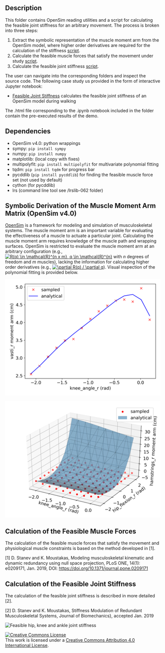 Description
---

This folder contains OpenSim reading utilities and a script for calculating the
feasible joint stiffness for an arbitrary movement. The process is broken into
three steps:

1. Extract the symbolic representation of the muscle moment arm from the OpenSim
   model, where higher order derivatives are required for the calculation of the
   stiffness [script](symbolic_moment_arm.py).
2. Calculate the feasible muscle forces that satisfy the movement under study
   [script](feasible_muscle_forces.py).
3. Calculate the feasible joint stiffness [script](feasible_joint_stiffness.py).

The user can navigate into the corresponding folders and inspect the source
code. The following case study us provided in the form of interactive Jupyter
notebook:

- [Feasible Joint Stiffness](feasible_joint_stiffnss/feasible_joint_stiffnss.ipynb) calculates
  the feasible joint stiffness of an OpenSim model during walking

The .html file corresponding to the .ipynb notebook included in the folder
contain the pre-executed results of the demo.


Dependencies
---

- OpenSim v4.0: python wrappings
- sympy: `pip install sympy`
- numpy: `pip install numpy`
- matplotlib: (local copy with fixes)
- multipolyfit: `pip install multipolyfit` for multivariate polynomial fitting
- tqdm: `pip install tqdm` for progress bar
- pycddlib (`pip install pycddlib`) for finding the feasible muscle force set
  (not used by default)
- cython (for pycddlib)
- lrs (command line tool see /lrslib-062 folder)


Symbolic Derivation of the Muscle Moment Arm Matrix (OpenSim v4.0)
---

[OpenSim](https://github.com/opensim-org/opensim-core) is a framework for
modeling and simulation of musculoskeletal systems. The muscle moment arm is an
important variable for evaluating the effectiveness of a muscle to actuate a
particular joint. Calculating the muscle moment arm requires knowledge of the
muscle path and wrapping surfaces. OpenSim is restricted to evaluate the muscle
moment arm at an arbitrary configuration (e.g., <a
href="https://www.codecogs.com/eqnedit.php?latex=R(q)&space;\in&space;\mathcal{R}^{n&space;x&space;m},&space;q&space;\in&space;\mathcal{R}^{n}"
target="_blank"><img
src="https://latex.codecogs.com/gif.latex?R(q)&space;\in&space;\mathcal{R}^{n&space;x&space;m},&space;q&space;\in&space;\mathcal{R}^{n}"
title="R(q) \in \mathcal{R}^{n x m}, q \in \mathcal{R}^{n}" /></a> with *n*
degrees of freedom and *m* muscles), lacking the information for calculating
higher order derivatives (e.g., <a
href="https://www.codecogs.com/eqnedit.php?latex=\partial&space;R(q)&space;/&space;\partial&space;q"
target="_blank"><img
src="https://latex.codecogs.com/gif.latex?\partial&space;R(q)&space;/&space;\partial&space;q"
title="\partial R(q) / \partial q" /></a>).  Visual inspection of the polynomial
fitting is provided below.


![Moment arm of vasti_r at knee joint](results/vasti_r_knee_angle_r.png)

![Moment arm of hamstrings_r at knee joint](results/hamstrings_r_knee_angle_r.png)


Calculation of the Feasible Muscle Forces
---

The calculation of the feasible muscle forces that satisfy the movement and
physiological muscle constraints is based on the method developed in [1].


[1] D. Stanev and K. Moustakas, Modeling musculoskeletal kinematic and dynamic
    redundancy using null space projection, PLoS ONE, 14(1): e0209171,
    Jan. 2019, DOI: https://doi.org/10.1371/journal.pone.0209171


Calculation of the Feasible Joint Stiffness
---

The calculation of the feasible joint stiffness is described in more detailed
[2].


[2] D. Stanev and K. Moustakas, Stiffness Modulation of Redundant
    Musculoskeletal Systems, Journal of Biomechanics}, accepted Jan. 2019


![Feasible hip, knee and ankle joint
stiffness](results/feasible_joint_stiffness.png)


<a rel="license" href="http://creativecommons.org/licenses/by/4.0/"><img
alt="Creative Commons License" style="border-width:0"
src="https://i.creativecommons.org/l/by/4.0/88x31.png" /></a><br />This work is
licensed under a <a rel="license"
href="http://creativecommons.org/licenses/by/4.0/">Creative Commons Attribution
4.0 International License</a>.
